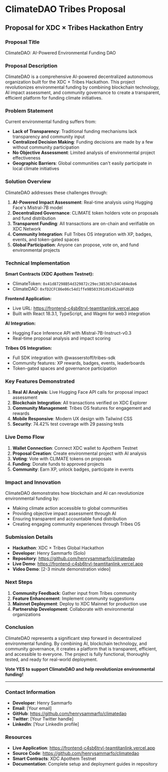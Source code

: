# ClimateDAO Tribes Proposal

## Proposal for XDC × Tribes Hackathon Entry

### Proposal Title
ClimateDAO: AI-Powered Environmental Funding DAO

### Proposal Description

ClimateDAO is a comprehensive AI-powered decentralized autonomous organization built for the XDC × Tribes Hackathon. This project revolutionizes environmental funding by combining blockchain technology, AI impact assessment, and community governance to create a transparent, efficient platform for funding climate initiatives.

### Problem Statement

Current environmental funding suffers from:
- **Lack of Transparency**: Traditional funding mechanisms lack transparency and community input
- **Centralized Decision Making**: Funding decisions are made by a few without community participation  
- **No Objective Assessment**: Limited analysis of environmental project effectiveness
- **Geographic Barriers**: Global communities can't easily participate in local climate initiatives

### Solution Overview

ClimateDAO addresses these challenges through:

1. **AI-Powered Impact Assessment**: Real-time analysis using Hugging Face's Mistral-7B model
2. **Decentralized Governance**: CLIMATE token holders vote on proposals and fund distribution
3. **Transparent Funding**: All transactions are on-chain and verifiable on XDC Network
4. **Community Integration**: Full Tribes OS integration with XP, badges, events, and token-gated spaces
5. **Global Participation**: Anyone can propose, vote on, and fund environmental projects

### Technical Implementation

**Smart Contracts (XDC Apothem Testnet):**
- ClimateToken: `0x41d87298B54d329872c29ec385367cD4C404e8e6`
- ClimateDAO: `0xfD2CFC86e06c54d1ffe9B503391d91452a8Fd02D`

**Frontend Application:**
- Live URL: https://frontend-c4sb6trvl-teamtitanlink.vercel.app
- Built with React 18.3.1, TypeScript, and Wagmi for web3 integration

**AI Integration:**
- Hugging Face Inference API with Mistral-7B-Instruct-v0.3
- Real-time proposal analysis and impact scoring

**Tribes OS Integration:**
- Full SDK integration with @wasserstoff/tribes-sdk
- Community features: XP rewards, badges, events, leaderboards
- Token-gated spaces and governance participation

### Key Features Demonstrated

1. **Real AI Analysis**: Live Hugging Face API calls for proposal impact assessment
2. **Blockchain Integration**: All transactions verified on XDC Explorer
3. **Community Management**: Tribes OS features for engagement and rewards
4. **Mobile Responsive**: Modern UX design with Tailwind CSS
5. **Security**: 74.42% test coverage with 29 passing tests

### Live Demo Flow

1. **Wallet Connection**: Connect XDC wallet to Apothem Testnet
2. **Proposal Creation**: Create environmental project with AI analysis
3. **Voting**: Vote with CLIMATE tokens on proposals
4. **Funding**: Donate funds to approved projects
5. **Community**: Earn XP, unlock badges, participate in events

### Impact and Innovation

ClimateDAO demonstrates how blockchain and AI can revolutionize environmental funding by:
- Making climate action accessible to global communities
- Providing objective impact assessment through AI
- Ensuring transparent and accountable fund distribution
- Creating engaging community experiences through Tribes OS

### Submission Details

- **Hackathon**: XDC × Tribes Global Hackathon
- **Developer**: Henry Sammarfo (Solo)
- **Repository**: https://github.com/henrysammarfo/climatedao
- **Live Demo**: https://frontend-c4sb6trvl-teamtitanlink.vercel.app
- **Video Demo**: [2-3 minute demonstration video]

### Next Steps

1. **Community Feedback**: Gather input from Tribes community
2. **Feature Enhancement**: Implement community suggestions
3. **Mainnet Deployment**: Deploy to XDC Mainnet for production use
4. **Partnership Development**: Collaborate with environmental organizations

### Conclusion

ClimateDAO represents a significant step forward in decentralized environmental funding. By combining AI, blockchain technology, and community governance, it creates a platform that is transparent, efficient, and accessible to everyone. The project is fully functional, thoroughly tested, and ready for real-world deployment.

**Vote YES to support ClimateDAO and help revolutionize environmental funding!**

---

### Contact Information

- **Developer**: Henry Sammarfo
- **Email**: [Your email]
- **GitHub**: https://github.com/henrysammarfo/climatedao
- **Twitter**: [Your Twitter handle]
- **LinkedIn**: [Your LinkedIn profile]

### Resources

- **Live Application**: https://frontend-c4sb6trvl-teamtitanlink.vercel.app
- **Source Code**: https://github.com/henrysammarfo/climatedao
- **Smart Contracts**: XDC Apothem Testnet
- **Documentation**: Complete setup and deployment guides in repository
